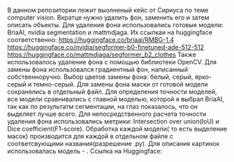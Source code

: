 В данном репозитории лежит выолненый кейс от Сириуса по теме computer vision. Вкратце нужно удалить фон, заменить его и затем описать объекты. 
Для удаления фона использовались готовые модели: BriaAI, nvidia segmentation и mattmdjaga. Их ссылкаи на huggingface соответственно: 
https://huggingface.co/briaai/RMBG-1.4 
https://huggingface.co/nvidia/segformer-b0-finetuned-ade-512-512
https://huggingface.co/mattmdjaga/segformer_b2_clothes
Также использовалось удаление фона с помощью библиотеки OpenCV.
Для замены фона использовался градиентный фон, написанный собственноручно. Выбор цветов замены фона: белый, серый, ярко-серый и темно-серый. Для замены фона маски от готовой модели сохранялись в отдельный файл.
Для определения точности моделей, все модели сравнивались с главной моделью, которой я выбрал BriaAI, так как по результатм сегментации, на глаз показалось, что он выделяет лучше всего.
Для непосредственного расчета точности удаления фона использовались метрики: Intersection over union(IoU) и Dice coefficient(F1-score).
Обработка каждой модели( то есть выделение масок) производится для каждой в отдельном файле с соответсвующими названия(разрешение .py).
Для описания картинок использовалась модель - .
Ссылка на Huggingface:


